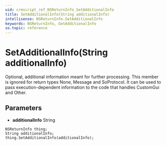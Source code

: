 ```yaml
---
uid: crmscript_ref_NSReturnInfo_SetAdditionalInfo
title: SetAdditionalInfo(String additionalInfo)
intellisense: NSReturnInfo.SetAdditionalInfo
keywords: NSReturnInfo, GetAdditionalInfo
so.topic: reference
---
```


# SetAdditionalInfo(String additionalInfo)

Optional, additional information meant for further processing. This member is ignored for return types None, Message and SoProtocol. It can be used to pass execution-dependent information to the code that handles CustomGui and Other.

## Parameters

* **additionalInfo** String

```crmscript
NSReturnInfo thing;
String additionalInfo;
thing.SetAdditionalInfo(additionalInfo);
```

